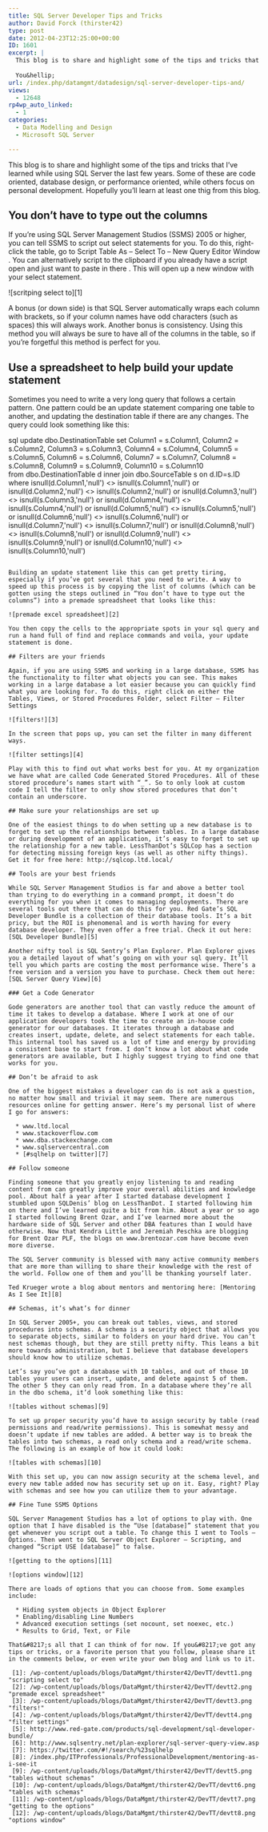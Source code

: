```yaml
---
title: SQL Server Developer Tips and Tricks
author: David Forck (thirster42)
type: post
date: 2012-04-23T12:25:00+00:00
ID: 1601
excerpt: |
  This blog is to share and highlight some of the tips and tricks that I’ve learned while using SQL Server the last few years.  Some of these are code oriented, database design,  or performance oriented, while others focus on personal development. 
  
  You&hellip;
url: /index.php/datamgmt/datadesign/sql-server-developer-tips-and/
views:
  - 12648
rp4wp_auto_linked:
  - 1
categories:
  - Data Modelling and Design
  - Microsoft SQL Server

---
```

This blog is to share and highlight some of the tips and tricks that I’ve learned while using SQL Server the last few years. Some of these are code oriented, database design, or performance oriented, while others focus on personal development. Hopefully you&#8217;ll learn at least one thig from this blog.

## You don’t have to type out the columns

If you’re using SQL Server Management Studios (SSMS) 2005 or higher, you can tell SSMS to script out select statements for you. To do this, right-click the table, go to Script Table As – Select To – New Query Editor Window . You can alternatively script to the clipboard if you already have a script open and just want to paste in there . This will open up a new window with your select statement. 

![scritping select to][1]

A bonus (or down side) is that SQL Server automatically wraps each column with brackets, so if your column names have odd characters (such as spaces) this will always work. Another bonus is consistency. Using this method you will always be sure to have all of the columns in the table, so if you’re forgetful this method is perfect for you.

## Use a spreadsheet to help build your update statement

Sometimes you need to write a very long query that follows a certain pattern. One pattern could be an update statement comparing one table to another, and updating the destination table if there are any changes. The query could look something like this:

sql
update dbo.DestinationTable
set
	Column1 = s.Column1,
	Column2 = s.Column2,
	Column3 = s.Column3,
	Column4 = s.Column4,
	Column5 = s.Column5,
	Column6 = s.Column6,
	Column7 = s.Column7,
	Column8 = s.Column8,
	Column9 = s.Column9,
	Column10 = s.Column10	
from dbo.DestinationTable d
	inner join dbo.SourceTable s
		on d.ID=s.ID	
where
	isnull(d.Column1,'null') <> isnull(s.Column1,'null')	or
	isnull(d.Column2,'null') <> isnull(s.Column2,'null')	or
	isnull(d.Column3,'null') <> isnull(s.Column3,'null')	or
	isnull(d.Column4,'null') <> isnull(s.Column4,'null')	or
	isnull(d.Column5,'null') <> isnull(s.Column5,'null')	or
	isnull(d.Column6,'null') <> isnull(s.Column6,'null')	or
	isnull(d.Column7,'null') <> isnull(s.Column7,'null')	or
	isnull(d.Column8,'null') <> isnull(s.Column8,'null')	or
	isnull(d.Column9,'null') <> isnull(s.Column9,'null')	or
	isnull(d.Column10,'null') <> isnull(s.Column10,'null')
```

Building an update statement like this can get pretty tiring, especially if you’ve got several that you need to write. A way to speed up this process is by copying the list of columns (which can be gotten using the steps outlined in “You don’t have to type out the columns”) into a premade spreadsheet that looks like this:

![premade excel spreadsheet][2]

You then copy the cells to the appropriate spots in your sql query and run a hand full of find and replace commands and voila, your update statement is done.

## Filters are your friends

Again, if you are using SSMS and working in a large database, SSMS has the functionality to filter what objects you can see. This makes working in a large database a lot easier because you can quickly find what you are looking for. To do this, right click on either the Tables, Views, or Stored Procedures Folder, select Filter – Filter Settings

![filters!][3]

In the screen that pops up, you can set the filter in many different ways.

![filter settings][4]

Play with this to find out what works best for you. At my organization we have what are called Code Generated Stored Procedures. All of these stored procedure’s names start with “_”. So to only look at custom code I tell the filter to only show stored procedures that don’t contain an underscore.

## Make sure your relationships are set up

One of the easiest things to do when setting up a new database is to forget to set up the relationships between tables. In a large database or during development of an application, it’s easy to forget to set up the relationship for a new table. LessThanDot’s SQLCop has a section for detecting missing foreign keys (as well as other nifty things). Get it for free here: http://sqlcop.ltd.local/

## Tools are your best friends

While SQL Server Management Studios is far and above a better tool than trying to do everything in a command prompt, it doesn’t do everything for you when it comes to managing deployments. There are several tools out there that can do this for you. Red Gate’s SQL Developer Bundle is a collection of their database tools. It’s a bit pricy, but the ROI is phenomenal and is worth having for every database developer. They even offer a free trial. Check it out here: [SQL Developer Bundle][5]

Another nifty tool is SQL Sentry’s Plan Explorer. Plan Explorer gives you a detailed layout of what’s going on with your sql query. It’ll tell you which parts are costing the most performance wise. There’s a free version and a version you have to purchase. Check them out here: [SQL Server Query View][6]

### Get a Code Generator

Gode generators are another tool that can vastly reduce the amount of time it takes to develop a database. Where I work at one of our application developers took the time to create an in-house code generator for our databases. It iterates through a database and creates insert, update, delete, and select statements for each table. This internal tool has saved us a lot of time and energy by providing a consistent base to start from. I don’t know a lot about what code generators are available, but I highly suggest trying to find one that works for you.

## Don’t be afraid to ask

One of the biggest mistakes a developer can do is not ask a question, no matter how small and trivial it may seem. There are numerous resources online for getting answer. Here’s my personal list of where I go for answers:

  * www.ltd.local
  * www.stackoverflow.com
  * www.dba.stackexchange.com
  * www.sqlservercentral.com
  * [#sqlhelp on twitter][7]

## Follow someone

Finding someone that you greatly enjoy listening to and reading content from can greatly improve your overall abilities and knowledge pool. About half a year after I started database development I stumbled upon SQLDenis’ blog on LessThanDot. I started following him on there and I’ve learned quite a bit from him. About a year or so ago I started following Brent Ozar, and I’ve learned more about the hardware side of SQL Server and other DBA features than I would have otherwise. Now that Kendra Little and Jeremiah Peschka are blogging for Brent Ozar PLF, the blogs on www.brentozar.com have become even more diverse.

The SQL Server community is blessed with many active community members that are more than willing to share their knowledge with the rest of the world. Follow one of them and you’ll be thanking yourself later.

Ted Krueger wrote a blog about mentors and mentoring here: [Mentoring As I See It][8]

## Schemas, it’s what’s for dinner

In SQL Server 2005+, you can break out tables, views, and stored procedures into schemas. A schema is a security object that allows you to separate objects, similar to folders on your hard drive. You can’t nest schemas though, but they are still pretty nifty. This leans a bit more towards administration, but I believe that database developers should know how to utilize schemas.

Let’s say you’ve got a database with 10 tables, and out of those 10 tables your users can insert, update, and delete against 5 of them. The other 5 they can only read from. In a database where they’re all in the dbo schema, it’d look something like this:

![tables without schemas][9]

To set up proper security you’d have to assign security by table (read permissions and read/write permissions). This is somewhat messy and doesn’t update if new tables are added. A better way is to break the tables into two schemas, a read only schema and a read/write schema. The following is an example of how it could look:

![tables with schemas][10]

With this set up, you can now assign security at the schema level, and every new table added now has security set up on it. Easy, right? Play with schemas and see how you can utilize them to your advantage.

## Fine Tune SSMS Options

SQL Server Management Studios has a lot of options to play with. One option that I have disabled is the “Use [database]” statement that you get whenever you script out a table. To change this I went to Tools – Options. Then went to SQL Server Object Explorer – Scripting, and changed “Script USE [database]” to false.

![getting to the options][11]

![options window][12]

There are loads of options that you can choose from. Some examples include:

  * Hiding system objects in Object Explorer
  * Enabling/disabling Line Numbers
  * Advanced execution settings (set nocount, set noexec, etc.)
  * Results to Grid, Text, or File

That&#8217;s all that I can think of for now. If you&#8217;ve got any tips or tricks, or a favorite person that you follow, please share it in the comments below, or even write your own blog and link us to it.

 [1]: /wp-content/uploads/blogs/DataMgmt/thirster42/DevTT/devtt1.png "scripting select to"
 [2]: /wp-content/uploads/blogs/DataMgmt/thirster42/DevTT/devtt2.png "premade excel spreadsheet"
 [3]: /wp-content/uploads/blogs/DataMgmt/thirster42/DevTT/devtt3.png "filters!"
 [4]: /wp-content/uploads/blogs/DataMgmt/thirster42/DevTT/devtt4.png "filter settings"
 [5]: http://www.red-gate.com/products/sql-development/sql-developer-bundle/
 [6]: http://www.sqlsentry.net/plan-explorer/sql-server-query-view.asp
 [7]: https://twitter.com/#!/search/%23sqlhelp
 [8]: /index.php/ITProfessionals/ProfessionalDevelopment/mentoring-as-i-see-it
 [9]: /wp-content/uploads/blogs/DataMgmt/thirster42/DevTT/devtt5.png "tables without schemas"
 [10]: /wp-content/uploads/blogs/DataMgmt/thirster42/DevTT/devtt6.png "tables with schemas"
 [11]: /wp-content/uploads/blogs/DataMgmt/thirster42/DevTT/devtt7.png "getting to the options"
 [12]: /wp-content/uploads/blogs/DataMgmt/thirster42/DevTT/devtt8.png "options window"
